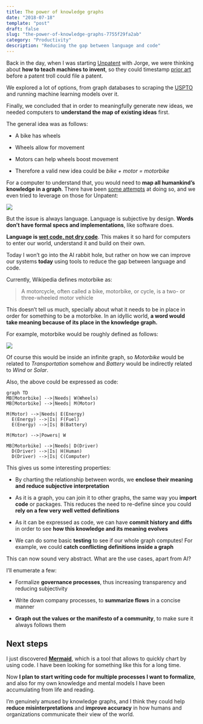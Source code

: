 ```yaml
---
title: The power of knowledge graphs
date: "2018-07-18"
template: "post"
draft: false
slug: "the-power-of-knowledge-graphs-7755f29fa2ab"
category: "Productivity"
description: "Reducing the gap between language and code"
---
```


Back in the day, when I was starting [Unpatent](https://blog.unpatent.co/introducing-unpatent-e9ec7b980986) with Jorge, we were thinking about **how to teach machines to invent**, so they could timestamp [prior art](https://en.wikipedia.org/wiki/Prior_art) before a patent troll could file a patent.

We explored a lot of options, from graph databases to scraping the [USPTO](https://www.uspto.gov/) and running machine learning models over it.

Finally, we concluded that in order to meaningfully generate new ideas, we needed computers to **understand the map of existing ideas** first.

The general idea was as follows:

* A bike has wheels

* Wheels allow for movement

* Motors can help wheels boost movement

* Therefore a valid new idea could be *bike + motor = motorbike*

For a computer to understand that, you would need to **map all humankind’s knowledge in a graph**. There have been [some attempts](https://en.wikipedia.org/wiki/Cyc) at doing so, and we even tried to leverage on those for Unpatent:

![](https://cdn-images-1.medium.com/max/2048/1*8v20riQ1mTQ2DtyKYCozYA.png)

But the issue is always language. Language is subjective by design. **Words don’t have formal specs and implementations**, like software does.

**Language is [wet code, not dry code](http://unenumerated.blogspot.com/2006/11/wet-code-and-dry.html)**. This makes it so hard for computers to enter our world, understand it and build on their own.

Today I won’t go into the AI rabbit hole, but rather on how we can improve our systems **today** using tools to reduce the gap between language and code.

Currently, Wikipedia defines motorbike as:
> A motorcycle, often called a bike, motorbike, or cycle, is a two- or three-wheeled motor vehicle

This doesn’t tell us much, specially about what it needs to be in place in order for something to be a motorbike. In an idyllic world, **a word would take meaning because of its place in the knowledge graph.**

For example, motorbike would be roughly defined as follows:

![](https://cdn-images-1.medium.com/max/2000/1*IZ11zX-6SC0AcbM_1zz4ZQ.png)

Of course this would be inside an infinite graph, so *Motorbike* would be related to *Transportation* somehow and *Battery* would be indirectly related to *Wind* or *Solar*.

Also, the above could be expressed as code:

    graph TD
    MB[Motorbike] -->|Needs| W(Wheels)
    MB[Motorbike] -->|Needs| M(Motor)

    M(Motor) -->|Needs| E(Energy)
      E(Energy) -->|Is| F(Fuel)
      E(Energy) -->|Is| B(Battery)

    M(Motor) -->|Powers| W

    MB[Motorbike] -->|Needs| D(Driver)
      D(Driver) -->|Is| H(Human)
      D(Driver) -->|Is| C(Computer)

This gives us some interesting properties:

* By charting the relationship between words, we **enclose their meaning and reduce subjective interpretation**

* As it is a graph, you can join it to other graphs, the same way you **import code** or packages. This reduces the need to re-define since you could **rely on a few very well vetted definitions**

* As it can be expressed as code, we can have **commit history and diffs** in order to see **how this knowledge and its meaning evolves**

* We can do some basic **testing** to see if our whole graph computes! For example, we could **catch conflicting definitions inside a graph**

This can now sound very abstract. What are the use cases, apart from AI?

I’ll enumerate a few:

* Formalize **governance processes**, thus increasing transparency and reducing subjectivity

* Write down company processes, to **summarize flows** in a concise manner

* **Graph out the values or the manifesto of a community**, to make sure it always follows them

## Next steps

I just discovered **[Mermaid](https://mermaidjs.github.io/)**, which is a tool that allows to quickly chart by using code. I have been looking for something like this for a long time.

Now **I plan to start writing code for multiple processes I want to formalize**, and also for my own knowledge and mental models I have been accumulating from life and reading.

I’m genuinely amused by knowledge graphs, and I think they could help **reduce misinterpretations** and **improve accuracy** in how humans and organizations communicate their view of the world.
